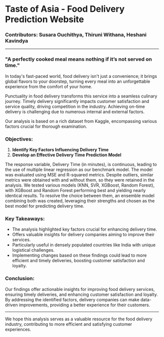 # Taste of Asia - Food Delivery Prediction Website

### Contributors: Susara Ouchithya, Thiruni Withana, Heshani Kavindya

---

### "A perfectly cooked meal means nothing if it’s not served on time."

In today's fast-paced world, food delivery isn't just a convenience; it brings global flavors to your doorstep, turning every meal into an unforgettable experience from the comfort of your home.

Punctuality in food delivery transforms this service into a seamless culinary journey. Timely delivery significantly impacts customer satisfaction and service quality, driving competition in the industry. Achieving on-time delivery is challenging due to numerous internal and external factors.

Our analysis is based on a rich dataset from Kaggle, encompassing various factors crucial for thorough examination.

### Objectives:

1. **Identify Key Factors Influencing Delivery Time**
2. **Develop an Effective Delivery Time Prediction Model**

The response variable, Delivery Time (in minutes), is continuous, leading to the use of multiple linear regression as our benchmark model. The model was evaluated using MSE and R-squared metrics. Despite outliers, similar metrics were obtained with and without them, so they were retained in the analysis. We tested various models (KNN, SVR, XGBoost, Random Forest), with XGBoost and Random Forest performing best and yielding nearly identical results. To resolve the choice between them, an ensemble model combining both was created, leveraging their strengths and chosen as the best model for predicting delivery time.

### Key Takeaways:

- The analysis highlighted key factors crucial for enhancing delivery time.
- Offers valuable insights for delivery companies aiming to improve their services.
- Particularly useful in densely populated countries like India with unique logistical challenges.
- Implementing changes based on these findings could lead to more efficient and timely deliveries, boosting customer satisfaction and loyalty.

### Conclusion:

Our findings offer actionable insights for improving food delivery services, ensuring timely deliveries, and enhancing customer satisfaction and loyalty. By addressing the identified factors, delivery companies can make data-driven improvements, providing a better experience for their customers.

---

We hope this analysis serves as a valuable resource for the food delivery industry, contributing to more efficient and satisfying customer experiences.


